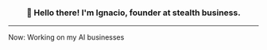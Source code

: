 <h3 align="center">👋 Hello there! I'm Ignacio, founder at stealth business.</h3>

---

Now: Working on my AI businesses
